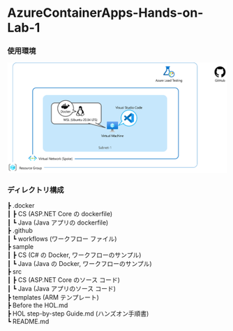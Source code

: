 # AzureContainerApps-Hands-on-Lab-1

### 使用環境

<img src="images/workshop-environment.png" />

<br />

### ディレクトリ構成
┣ .docker  
┃   ┣ CS (ASP.NET Core の dockerfile)  
┃   ┗ Java (Java アプリの dockerfile)  
┣ .github  
┃   ┗ workflows (ワークフロー ファイル)  
┣ sample  
┃   ┣ CS (C# の Docker, ワークフローのサンプル)  
┃   ┗ Java (Java の Docker, ワークフローのサンプル)  
┣ src  
┃   ┣ CS (ASP.NET Core のソース コード)  
┃   ┗ Java (Java アプリのソース コード)  
┣ templates (ARM テンプレート)  
┣ Before the HOL.md  
┣ HOL step-by-step Guide.md (ハンズオン手順書)  
┗ README.md  
